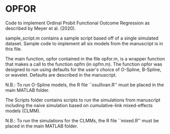 # OPFOR
Code to implement Ordinal Probit Functional Outcome Regression as described by Meyer et al. (2020).

sample_script.m contains a sample script based off of a single simulated dataset. Sample code to implement all six models from the manuscript is in this file.

The main function, opfor contained in the file opfor.m, is a wrapper function that makes a call to the function opfm (in opfm.m). The function opfor was designed to run using defaults for the user's choice of O-Spline, B-Spline, or wavelet. Defaults are described in the manuscript.

N.B.: To run O-Spline models, the R file ``osullivan.R'' must be placed in the main MATLAB folder.

The Scripts folder contains scripts to run the simulations from manuscript including the naive simulation based on cumulative-link mixed-effects models (CLMM).

N.B.: To run the simulations for the CLMMs, the R file ``mixed.R'' must be placed in the main MATLAB folder.
